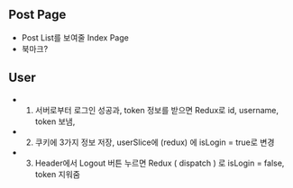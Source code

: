 ## Post Page
* Post List를 보여줄 Index Page
* 북마크? 

## User
* 1. 서버로부터 로그인 성공과, token 정보를 받으면 Redux로 id, username, token 보냄, 
* 2. 쿠키에 3가지 정보 저장, userSlice에 (redux) 에 isLogin = true로 변경 
* 3. Header에서 Logout 버튼 누르면 Redux ( dispatch ) 로 isLogin = false, token 지워줌 
